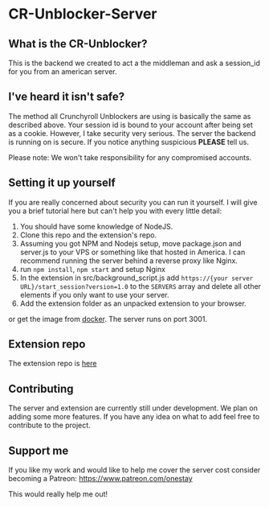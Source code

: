 # CR-Unblocker-Server

## What is the CR-Unblocker?
This is the backend we created to act a the middleman and ask a session_id for you from an american server.

## I've heard it isn't safe?
The method all Crunchyroll Unblockers are using is basically the same as described above. Your session id is bound to your account after being set as a cookie. However, I take security very serious. The server the backend is running on is secure. If you notice anything suspicious __PLEASE__ tell us.

Please note: We won't take responsibility for any compromised accounts.

## Setting it up yourself
If you are really concerned about security you can run it yourself. I will give you a brief tutorial here but can't help you with every little detail:

1. You should have some knowledge of NodeJS.
2. Clone this repo and the extension's repo.
3. Assuming you got NPM and Nodejs setup, move package.json and server.js to your VPS or something like that hosted in America. I can recommend running the server behind a reverse proxy like Nginx.
4. run `npm install`, `npm start` and setup Nginx
5. In the extension in src/background_script.js add `https://{your server URL}/start_session?version=1.0` to the `SERVERS` array and delete all other elements if you only want to use your server.
6. Add the extension folder as an unpacked extension to your browser.

or get the image from [docker](https://hub.docker.com/r/onestay/cr-unblocker-server/).  The server runs on port 3001.

## Extension repo
The extension repo is [here](https://github.com/onestay/cr-unblocker)

## Contributing
The server and extension are currently still under development. We plan on adding some more features. If you have any idea on what to add feel free to contribute to the project.

## Support me
If you like my work and would like to help me cover the server cost consider becoming a Patreon: https://www.patreon.com/onestay

This would really help me out!
